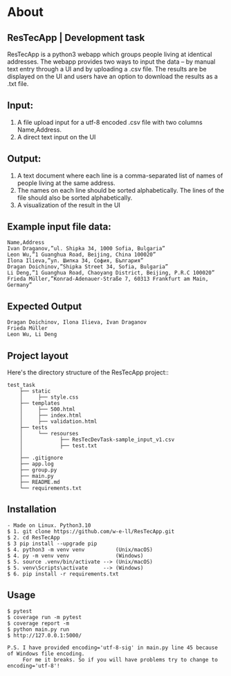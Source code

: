 About
=====

ResTecApp | Development task
----------------------------

ResTecApp is a python3 webapp which groups people living at identical addresses. The
webapp provides two ways to input the data – by manual text entry through a UI
and by uploading а .csv file.
The results are be displayed on the UI and users have an option to download
the results as a .txt file.

Input:
------

1. A file upload input for a utf-8 encoded .csv file with two columns Name,Address.
2. A direct text input on the UI

Output:
-------
1. A text document where each line is a comma-separated list of names of people living at the same address. 
2. The names on each line should be sorted alphabetically. The lines of the file should also be sorted alphabetically.
3. A visualization of the result in the UI


Example input file data:
------------------------
    Name,Address
    Ivan Draganov,”ul. Shipka 34, 1000 Sofia, Bulgaria”
    Leon Wu,”1 Guanghua Road, Beijing, China 100020”
    Ilona Ilieva,”ул. Шипка 34, София, България”
    Dragan Doichinov,”Shipka Street 34, Sofia, Bulgaria”
    Li Deng,”1 Guanghua Road, Chaoyang District, Beijing, P.R.C 100020”
    Frieda Müller,”Konrad-Adenauer-Straße 7, 60313 Frankfurt am Main, Germany”

Expected Output
---------------
    Dragan Doichinov, Ilona Ilieva, Ivan Draganov
    Frieda Müller
    Leon Wu, Li Deng


Project layout
--------------

Here's the directory structure of the ResTecApp project::
    
    test_task
        ├── static
        │     ├── style.css
        ├── templates
        │     ├── 500.html
        │     ├── index.html
        │     ├── validation.html
        ├── tests
        │     └── resourses
        │            ├── ResTecDevTask-sample_input_v1.csv
        │            ├── test.txt
        │
        ├── .gitignore
        ├── app.log
        ├── group.py
        ├── main.py
        ├── README.md       
        └── requirements.txt

Installation
------------
   
    - Made on Linux. Python3.10
    $ 1. git clone https://github.com/w-e-ll/ResTecApp.git
    $ 2. cd ResTecApp 
    $ 3 pip install --upgrade pip
    $ 4. python3 -m venv venv          (Unix/macOS) 
    $ 4. py -m venv venv               (Windows)
    $ 5. source .venv/bin/activate --> (Unix/macOS)
    $ 5. venv\Scripts\activate     --> (Windows)
    $ 6. pip install -r requirements.txt


Usage
-----
    
    $ pytest 
    $ coverage run -m pytest
    $ coverage report -m
    $ python main.py run
    $ http://127.0.0.1:5000/

    P.S. I have provided encoding='utf-8-sig' in main.py line 45 because of Windows file encoding. 
         For me it breaks. So if you will have problems try to change to encoding='utf-8'!
